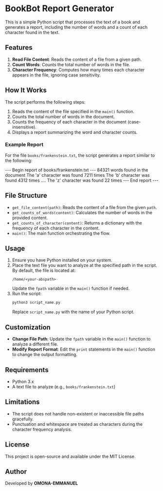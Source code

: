 # BookBot Report Generator

This is a simple Python script that processes the text of a book and generates a report, including the number of words and a count of each character found in the text.

## Features
1. **Read File Content**: Reads the content of a file from a given path.
2. **Count Words**: Counts the total number of words in the file.
3. **Character Frequency**: Computes how many times each character appears in the file, ignoring case sensitivity.

## How It Works
The script performs the following steps:
1. Reads the content of the file specified in the `main()` function.
2. Counts the total number of words in the document.
3. Counts the frequency of each character in the document (case-insensitive).
4. Displays a report summarizing the word and character counts.

### Example Report
For the file `books/frankenstein.txt`, the script generates a report similar to the following:

--- Begin report of books/frankenstein.txt ---
84321 words found in the document
The 'a' character was found 7211 times
The 'b' character was found 4312 times
....
The 'z' character was found 22 times
--- End report ---


## File Structure
- `get_file_content(path)`: Reads the content of a file from the given `path`.
- `get_counts_of_words(content)`: Calculates the number of words in the provided content.
- `get_counts_of_character(content)`: Returns a dictionary with the frequency of each character in the content.
- `main()`: The main function orchestrating the flow.

## Usage
1. Ensure you have Python installed on your system.
2. Place the text file you want to analyze at the specified path in the script. By default, the file is located at:
   ```
   /home/<your-abspath>
   ```
   Update the `fpath` variable in the `main()` function if needed.
3. Run the script:
   ```bash
   python3 script_name.py
   ```
   Replace `script_name.py` with the name of your Python script.

## Customization
- **Change File Path**: Update the `fpath` variable in the `main()` function to analyze a different file.
- **Modify Report Format**: Edit the `print` statements in the `main()` function to change the output formatting.

## Requirements
- Python 3.x
- A text file to analyze (e.g., `books/frankenstein.txt`)

## Limitations
- The script does not handle non-existent or inaccessible file paths gracefully.
- Punctuation and whitespace are treated as characters during the character frequency analysis.

## License
This project is open-source and available under the MIT License.

## Author
Developed by **OMONA-EMMANUEL**
